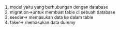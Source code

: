 1. model yaitu yang berhubungan dengan database
2. migration->untuk membuat table di sebuah database
3. seeder-> memasukan data ke dalam table
4. faker-> memasukan data dummy
